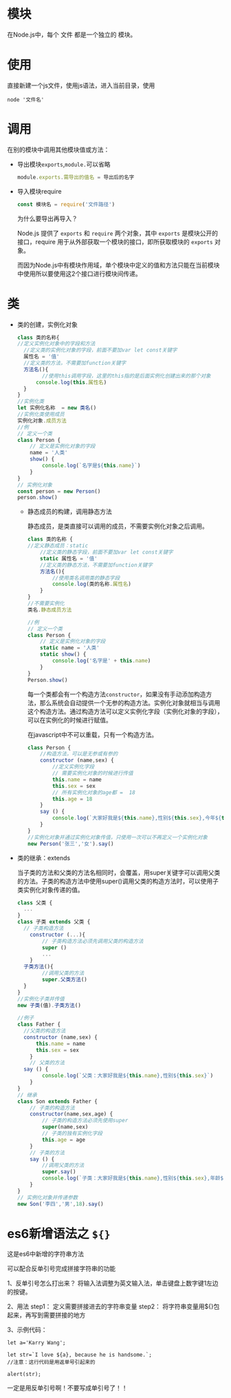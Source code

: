 # 模块

在Node.js中，每个 文件 都是一个独立的 模块。

# 使用

直接新建一个js文件，使用js语法，进入当前目录，使用

```shell
node '文件名'
```

# 调用

在别的模块中调用其他模块值或方法：

- 导出模块`exports`,`module.`可以省略

  ```javascript
  module.exports.需导出的值名 = 导出后的名字	
  ```

- 导入模块require

  ```javascript
  const 模块名 = require('文件路径')
  ```

  为什么要导出再导入？

  Node.js 提供了 `exports` 和 `require` 两个对象，其中 `exports` 是模块公开的接口，require 用于从外部获取一个模块的接口，即所获取模块的 `exports` 对象。

  而因为Node.js中有模块作用域，单个模块中定义的值和方法只能在当前模块中使用所以要使用这2个接口进行模块间传递。

# 类

- 类的创建，实例化对象

  ```javascript
  class 类的名称{
  //定义实例化对象中的字段和方法
  	//定义类的实例化对象的字段，前面不要加var let const关键字
  	属性名 = '值'
  	//定义类的方法，不需要加function关键字
  	方法名(){
          //使用this调用字段，这里的this指的是后面实例化创建出来的那个对象
  		console.log(this.属性名)
  	}
  }
  //实例化类
  let 实例化名称  = new 类名()
  //实例化类使用成员
  实例化对象.成员方法
  //例
  // 定义一个类
  class Person {
      // 定义是实例化对象的字段
      name = '人类'
      show() {
          console.log(`名字是${this.name}`)
      }
  }
  // 实例化对象
  const person = new Person()
  person.show()
  ```

  - 静态成员的构建，调用静态方法

    静态成员，是类直接可以调用的成员，不需要实例化对象之后调用。

    ```javascript
    class 类的名称 {
    //定义静态成员：static
    	//定义类的静态字段，前面不要加var let const关键字
    	static 属性名 = '值'
    	//定义类的静态方法，不需要加function关键字
    	方法名(){
            //使用类名调用类的静态字段
    		console.log(类的名称.属性名)
    	}
    }
    //不需要实例化
    类名.静态成员方法
    
    //例
    // 定义一个类
    class Person {
        // 定义是实例化对象的字段
        static name = '人类'
        static show() {
            console.log('名字是' + this.name)
        }
    }
    Person.show()
    ```

    每一个类都会有一个构造方法`constructor`，如果没有手动添加构造方法，那么系统会自动提供一个无参的构造方法。实例化对象就相当与调用这个构造方法。通过构造方法可以定义实例化字段（实例化对象的字段），可以在实例化的时候进行赋值。

    在javascript中不可以重载，只有一个构造方法。

    ```javascript
    class Person {
    	//构造方法，可以是无参或有参的
    	constructor (name,sex) {
    		//定义实例化字段
    		// 需要实例化对象的时候进行传值
    		this.name = name
    		this.sex = sex
    		// 所有实例化对象的age都 =  18 
    		this.age = 18
    	}
    	say () {
            console.log(`大家好我是${this.name},性别${this.sex},今年${this.age}`)
        }
    }
    //实例化对象并通过实例化对象传值，只使用一次可以不再定义一个实例化对象
    new Person('张三','女').say()
    ```

- 类的继承：extends

  ​	当子类的方法和父类的方法名相同时，会覆盖，用super关键字可以调用父类的方法。子类的构造方法中使用super()调用父类的构造方法时，可以使用子类实例化对象传递的值。

  ```javascript
  class 父类 {
  	...
  }
  class 子类 extends 父类 {
  	// 子类构造方法 
      constructor (...){
          // 子类构造方法必须先调用父类的构造方法
          super ()
          ...
      }
  	子类方法(){
          //调用父类的方法
          super.父类方法()
  	}
  }
  //实例化子类并传值
  new 子类(值).子类方法() 
      
  //例子
  class Father {
  	//父类的构造方法
  	constructor (name,sex) {
  		this.name = name
  		this.sex = sex
      }
      // 父类的方法
  	say () {
          console.log(`父类：大家好我是${this.name},性别${this.sex}`)
      }
  }
  // 继承
  class Son extends Father {
      // 子类的构造方法
      constructor(name,sex,age) {
          // 子类的构造方法必须先使用super
          super(name,sex)
          // 子类的独有实例化字段
          this.age = age
      }
      // 子类的方法
      say () {
          //调用父类的方法
          super.say()
          console.log(`子类：大家好我是${this.name},性别${this.sex},年龄${this.age}`)
      }
  }
  // 实例化对象并传递参数
  new Son('李四','男',18).say()
  ```

  



# es6新增语法之 ` ${} `

这是es6中新增的字符串方法

可以配合反单引号完成拼接字符串的功能

1、反单引号怎么打出来？
将输入法调整为英文输入法，单击键盘上数字键1左边的按键。

2、用法
step1： 定义需要拼接进去的字符串变量
step2： 将字符串变量用${}包起来，再写到需要拼接的地方

3、示例代码：

```
let a='Karry Wang';

let str=`I love ${a}, because he is handsome.`;
//注意：这行代码是用返单号引起来的

alert(str);
```

一定是用反单引号啊！不要写成单引号了！！

